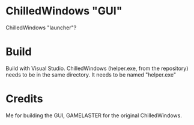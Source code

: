 # ChilledWindows "GUI"
ChilledWindows "launcher"?
# Build 
Build with Visual Studio.
ChilledWindows (helper.exe, from the repository) needs to be in the same directory. It needs to be named "helper.exe"
# Credits
Me for building the GUI,
GAMELASTER for the original ChilledWindows.
